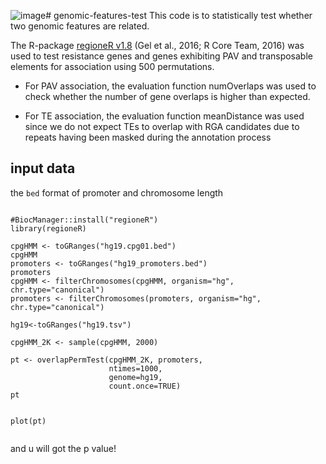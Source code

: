 ![image](https://github.com/jlchen5/genomic-features-test/assets/61578993/10236736-e48b-497b-a139-532673ac0712)# genomic-features-test
This code is to statistically test whether two genomic features are related.

The R-package [regioneR v1.8](https://bioconductor.org/packages/release/bioc/vignettes/regioneR/inst/doc/regioneR.html) (Gel et al., 2016; R Core Team, 2016) was used to test resistance genes and genes exhibiting PAV and transposable elements for association using 500 permutations. 

- For PAV association, the evaluation function numOverlaps was used to check whether the number of gene overlaps is higher than expected. 

- For TE association, the evaluation function meanDistance was used since we do not expect TEs to overlap with RGA candidates due to repeats having been masked during the annotation process

## input data
the `bed` format of promoter and chromosome length

~~~

#BiocManager::install("regioneR")
library(regioneR)

cpgHMM <- toGRanges("hg19.cpg01.bed")
cpgHMM
promoters <- toGRanges("hg19_promoters.bed")
promoters
cpgHMM <- filterChromosomes(cpgHMM, organism="hg", chr.type="canonical")
promoters <- filterChromosomes(promoters, organism="hg", chr.type="canonical")

hg19<-toGRanges("hg19.tsv")

cpgHMM_2K <- sample(cpgHMM, 2000)

pt <- overlapPermTest(cpgHMM_2K, promoters, 
                      ntimes=1000, 
                      genome=hg19, 
                      count.once=TRUE)
pt


plot(pt)


~~~

and u will got the p value!


